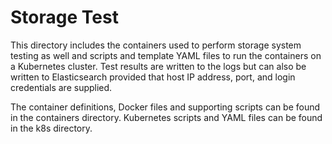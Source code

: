 # Storage Test

This directory includes the containers used to perform storage system testing as well and scripts and template YAML files to run the containers on a Kubernetes cluster. Test results are written to the logs but can also be written to Elasticsearch provided that host IP address, port, and login credentials are supplied.

The container definitions, Docker files and supporting scripts can be found in the containers directory. Kubernetes scripts and YAML files can be found in the k8s directory.
